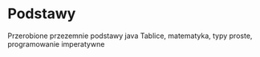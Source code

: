 # Podstawy
Przerobione przezemnie podstawy java 
Tablice, matematyka, typy proste, programowanie imperatywne
